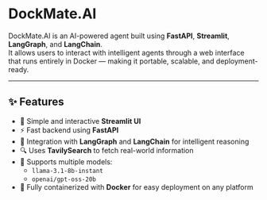 # DockMate.AI

DockMate.AI is an AI-powered agent built using **FastAPI**, **Streamlit**, **LangGraph**, and **LangChain**.  
It allows users to interact with intelligent agents through a web interface that runs entirely in Docker — making it portable, scalable, and deployment-ready.

---

## ✨ Features

- 🎯 Simple and interactive **Streamlit UI**  
- ⚡ Fast backend using **FastAPI**  
- 🧠 Integration with **LangGraph** and **LangChain** for intelligent reasoning  
- 🔍 Uses **TavilySearch** to fetch real-world information  
- 🧩 Supports multiple models:
  - `llama-3.1-8b-instant`
  - `openai/gpt-oss-20b`
- 🐳 Fully containerized with **Docker** for easy deployment on any platform
